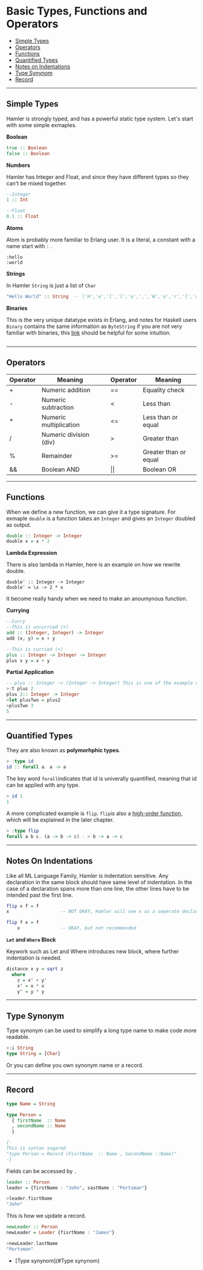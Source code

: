 

# Basic Types, Functions and Operators

- [Simple Types](#Simple%20Types)
- [Operators](#Operators)
- [Functions](#Functions)
- [Quantified Types](#Quantified%20types)
- [Notes on Indentations](#Notes%20on%20Indentations)
- [Type Synynom](#Type%20synynom)
- [Record](#Record)

---

## Simple Types

Hamler is strongly typed, and has a powerful static type system. Let's start with some simple exmaples.

**Boolean**

```Haskell
true :: Boolean
false :: Boolean 
```

**Numbers** 

Hamler has Integer and Float, and since they have different types so they can't be mixed together. 

```Haskell
--Integer
1 :: Int

--Float 
0.1 :: Float 
```

**Atoms**

Atom is probably more familiar to Erlang user. It is  a literal, a constant with a name start with `:` .

```
:hello
:world
```

**Strings**

In Hamler `String` is just a list of `Char` 

```Haskell
"Hello World" :: String  -- ['H','e','l','l','o',',','W','o','r','l','d']
```

**Binaries**

This is the very unique datatype exists in Erlang, and notes for Haskell users `Binary` contains the same information as `ByteString` if you are not very familiar with binaries, this [link](https://erlang.org/doc/man/binary.html) should be helpful for some intuition. 

```

```



---

## Operators

| Operator | Meaning                |      | Operator | Meaning               |
| -------- | ---------------------- | ---- | -------- | --------------------- |
| +        | Numeric addition       |      | ==       | Equality check        |
| -        | Numeric subtraction    |      | <        | Less than             |
| *        | Numeric multiplication |      | <=       | Less than or equal    |
| /        | Numeric division (div) |      | >        | Greater than          |
| %        | Remainder              |      | >=       | Greater than or equal |
| &&       | Boolean AND            |      | \|\|     | Boolean OR            |



---

## Functions

When we define a new function, we can give it a type signature. For exmaple `double` is a function takes an `Integer` and gives an `Integer` doubled as output. 

```haskell
double :: Integer -> Integer
double x = x * 2
```

**Lambda Expression**

There is also lambda in Hamler, here is an example on how we rewrite double.

```
double' :: Integer -> Integer
double' = \x -> 2 * x
```

It become really handy when we need to make an anoumynous function.

**Currying**

```haskell
--Curry
--This is uncurried (+)
add :: (Integer, Integer) -> Integer
add (x, y) = x + y

--This is curried (+)
plus :: Integer -> Integer -> Integer 
plus x y = x + y
```

**Partial Application**

```Haskell
-- plus :: Integer -> (Integer -> Integer) This is one of the example of higher order functions
>:t plus 2 
plus 2:: Integer -> Integer
>let plusTwo = plus2
>plusTwo 3 
5
```



---

## Quantified Types

They are also known as **polymorhphic types**. 

```Haskell
> :type id
id :: forall a. a -> a
```

The key word `forall`indicates that id is univerally quantified, meaning that id can be applied with any type. 

```Haskell
> id 1
1
```

A more complicated example is `flip`. `flip`is also a [high-order function](), which will be explained in the later chapter. 

```Haskell
> :type flip
forall a b c. (a -> b -> c) - > b -> a -> c
```



---

## Notes On Indentations

Like all ML Language Family, Hamler is indentation sensitive. Any declaration in the same block should have same level of indentation. In the case of a declaration spans more than one line, the other lines have to be intended past the first line.

```Haskell
flip x f = f
x                   -- NOT OKAY, Hamler will see x as a seperate declaration

flip f x = f
    x               -- OKAY, but not recommended
```

**`Let` and `Where` Block**

Keywork such as Let and Where introduces new block, where further indentation is needed.

```haskell
distance x y = sqrt z
  where
    z = x' + y'
    x' = x * x
    y' = y * y
```



---

## Type Synonym

Type synonym can be used to simplify a long type name to make code more readable. 

```Haskell
>:i String
type String = [Char]
```

Or you can define you own synonym name or a record.



---

## Record

```Haskell
type Name = String

type Person =
  { firstName  :: Name
  , secondName :: Name
  }

{-
This is syntax sugared
"type Person = Record (FisrtName  :: Name , SecondName ::Name)" 
-}
```

Fields can be accessed by `.`

```haskell
leader :: Person
leader = {firstName : "John", sastName : "Portsman"}

>leader.fisrtName
"John"
```

This is how we update a record.

```haskell
newLeader :: Person
newLeader = Leader {fisrtName : "James"}

>newLeader.lastName
"Portsman"
```




- [Type synynom](#Type synynom)